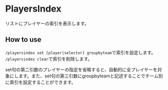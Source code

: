 # PlayersIndex
リストにプレイヤーの索引を表示します。

## How to use
`/playersindex set [player|selector] groupbyteam`で索引を設定します。  
`/playersindex clear`で索引を削除します。

set句の第二引数のプレイヤーの指定を省略すると、自動的に全プレイヤーを対象にします。また、set句の第三引数にgroupbyteamと記述することでチーム別に索引を設定することができます。  
